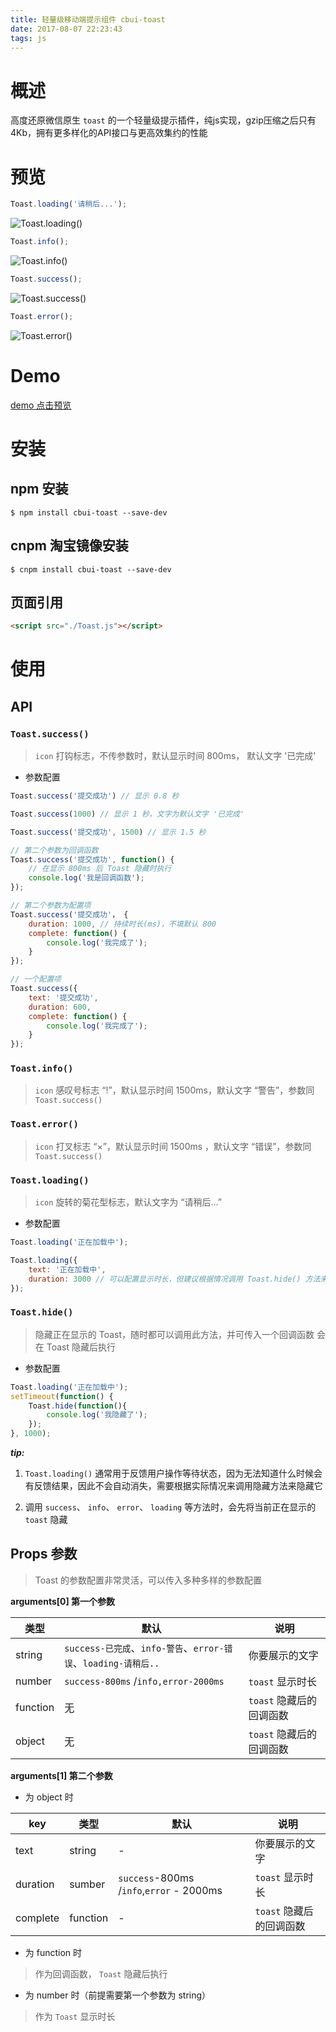 ```yaml
---
title: 轻量级移动端提示组件 cbui-toast
date: 2017-08-07 22:23:43
tags: js
---
```

# 概述

高度还原微信原生 `toast` 的一个轻量级提示插件，纯js实现，gzip压缩之后只有4Kb，拥有更多样化的API接口与更高效集约的性能

# 预览
```js
Toast.loading('请稍后...');
```
![Toast.loading()](../screenshot/1.png) 

```js
Toast.info();
```
![Toast.info()](../screenshot/2.png) 

```js
Toast.success();
```
![Toast.success()](../screenshot/3.png) 

```js
Toast.error();
```
![Toast.error()](../screenshot/4.png)

# Demo
[demo 点击预览](https://yishibakaien.github.io/cbui-toast/)

# 安装
## npm 安装
```shell
$ npm install cbui-toast --save-dev
```
## cnpm 淘宝镜像安装
```shell
$ cnpm install cbui-toast --save-dev
```
## 页面引用 
```html
<script src="./Toast.js"></script>
```
# 使用 
## API
### `Toast.success() `

> `icon` 打钩标志，不传参数时，默认显示时间 800ms， 默认文字 '已完成'

- 参数配置

```js
Toast.success('提交成功') // 显示 0.8 秒

Toast.success(1000) // 显示 1 秒，文字为默认文字 '已完成'

Toast.success('提交成功', 1500) // 显示 1.5 秒

// 第二个参数为回调函数
Toast.success('提交成功', function() {
    // 在显示 800ms 后 Toast 隐藏时执行
    console.log('我是回调函数');
});

// 第二个参数为配置项
Toast.success('提交成功'， {
    duration: 1000, // 持续时长(ms)，不填默认 800
    complete: function() {
        console.log('我完成了');
    }
});

// 一个配置项
Toast.success({
    text: '提交成功',
    duration: 600,
    complete: function() {
        console.log('我完成了');
    }
});

```
### `Toast.info()`
> `icon` 感叹号标志 “!”，默认显示时间 1500ms，默认文字 “警告”，参数同 `Toast.success()`

### `Toast.error()`
> `icon` 打叉标志 “×”，默认显示时间 1500ms ，默认文字 “错误”，参数同 `Toast.success()`

### `Toast.loading()`
> `icon` 旋转的菊花型标志，默认文字为 “请稍后...”

- 参数配置

```js
Toast.loading('正在加载中');

Toast.loading({
    text: '正在加载中',
    duration: 3000 // 可以配置显示时长，但建议根据情况调用 Toast.hide() 方法来隐藏
});
```

### `Toast.hide()`
> 隐藏正在显示的 Toast，随时都可以调用此方法，并可传入一个回调函数 会在 Toast 隐藏后执行

- 参数配置

```js
Toast.loading('正在加载中');
setTimeout(function() {
    Toast.hide(function(){
        console.log('我隐藏了');
    });
}, 1000);
```
_**tip:**_

1. `Toast.loading()` 通常用于反馈用户操作等待状态，因为无法知道什么时候会有反馈结果，因此不会自动消失，需要根据实际情况来调用隐藏方法来隐藏它

2. 调用 `success`、 `info`、 `error`、 `loading` 等方法时，会先将当前正在显示的 `toast` 隐藏


## Props 参数

> Toast 的参数配置非常灵活，可以传入多种多样的参数配置

**arguments[0] 第一个参数**

| 类型 | 默认 | 说明 |
| ---------------- | --------------- | ------------------------------------------|
| string | `success-已完成`、`info-警告`、`error-错误`、`loading-请稍后..` | 你要展示的文字 |
| number |`success-800ms` /`info,error-2000ms` | `toast` 显示时长 |
| function | 无 | `toast` 隐藏后的回调函数 |
| object | 无 | `toast` 隐藏后的回调函数 |


**arguments[1] 第二个参数**

- 为 object 时

| key | 类型 | 默认 | 说明 |
| ----------------| ---------------- | ---------------| ------------------------------------------|
| text | string | - | 你要展示的文字 |
| duration | sumber | `success`-800ms /`info`,`error` - 2000ms | `toast` 显示时长 |
| complete | function | - | `toast` 隐藏后的回调函数 |


- 为 function 时
> 作为回调函数， `Toast` 隐藏后执行

- 为 number 时（前提需要第一个参数为 string）
> 作为 `Toast` 显示时长
